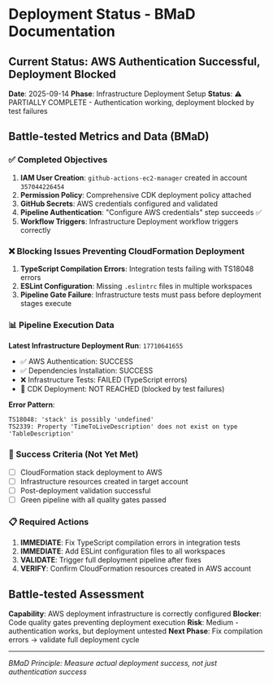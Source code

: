 # Deployment Status - BMaD Documentation

## Current Status: AWS Authentication Successful, Deployment Blocked

**Date**: 2025-09-14
**Phase**: Infrastructure Deployment Setup
**Status**: ⚠️ PARTIALLY COMPLETE - Authentication working, deployment blocked by test failures

## Battle-tested Metrics and Data (BMaD)

### ✅ Completed Objectives
1. **IAM User Creation**: `github-actions-ec2-manager` created in account `357044226454`
2. **Permission Policy**: Comprehensive CDK deployment policy attached
3. **GitHub Secrets**: AWS credentials configured and validated
4. **Pipeline Authentication**: "Configure AWS credentials" step succeeds ✅
5. **Workflow Triggers**: Infrastructure Deployment workflow triggers correctly

### ❌ Blocking Issues Preventing CloudFormation Deployment
1. **TypeScript Compilation Errors**: Integration tests failing with TS18048 errors
2. **ESLint Configuration**: Missing `.eslintrc` files in multiple workspaces
3. **Pipeline Gate Failure**: Infrastructure tests must pass before deployment stages execute

### 📊 Pipeline Execution Data

**Latest Infrastructure Deployment Run**: `17710641655`
- ✅ AWS Authentication: SUCCESS
- ✅ Dependencies Installation: SUCCESS
- ❌ Infrastructure Tests: FAILED (TypeScript errors)
- 🚫 CDK Deployment: NOT REACHED (blocked by test failures)

**Error Pattern**:
```
TS18048: 'stack' is possibly 'undefined'
TS2339: Property 'TimeToLiveDescription' does not exist on type 'TableDescription'
```

### 🎯 Success Criteria (Not Yet Met)
- [ ] CloudFormation stack deployment to AWS
- [ ] Infrastructure resources created in target account
- [ ] Post-deployment validation successful
- [ ] Green pipeline with all quality gates passed

### 📋 Required Actions
1. **IMMEDIATE**: Fix TypeScript compilation errors in integration tests
2. **IMMEDIATE**: Add ESLint configuration files to all workspaces
3. **VALIDATE**: Trigger full deployment pipeline after fixes
4. **VERIFY**: Confirm CloudFormation resources created in AWS account

## Battle-tested Assessment

**Capability**: AWS deployment infrastructure is correctly configured
**Blocker**: Code quality gates preventing deployment execution
**Risk**: Medium - authentication works, but deployment untested
**Next Phase**: Fix compilation errors → validate full deployment cycle

---
*BMaD Principle: Measure actual deployment success, not just authentication success*